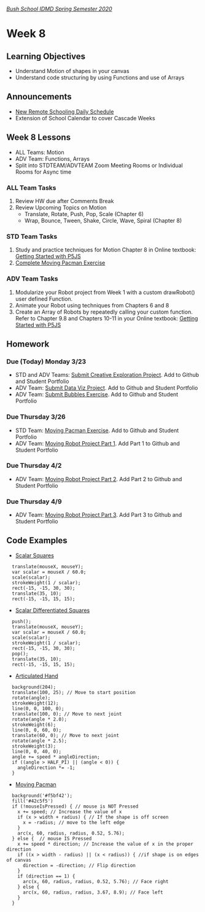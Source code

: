 [_Bush School IDMD Spring Semester 2020_](https://chandrunarayan.github.io/idmd/)

# Week 8

## Learning Objectives
* Understand Motion of shapes in your canvas
* Understand code structuring by using Functions and use of Arrays

## Announcements
* [New Remote Schooling Daily Schedule](https://bush.myschoolapp.com/ftpimages/409/download/download_4431973.pdf)
* Extension of School Calendar to cover Cascade Weeks

## Week 8 Lessons
* ALL Teams: Motion
* ADV Team:  Functions, Arrays
* Split into STDTEAM/ADVTEAM Zoom Meeting Rooms or Individual Rooms for Async time 

### ALL Team Tasks
1. Review HW due after Comments Break 
1. Review Upcoming Topics on Motion
   *  Translate, Rotate, Push, Pop, Scale (Chapter 6)
   *  Wrap, Bounce, Tween, Shake, Circle, Wave, Spiral (Chapter 8)

### STD Team Tasks

1. Study and practice techniques for Motion Chapter 8 in Online textbook: [Getting Started with P5JS](https://drive.google.com/drive/u/2/folders/15GK0VESxqTvYGst9EtvILshb0MGlO4c5)
1. [Complete Moving Pacman Exercise](code/moving_pacman.md)

### ADV Team Tasks
1. Modularize your Robot project from Week 1 with a custom drawRobot() user defined Function.
1. Animate your Robot using techniques from Chapters 6 and 8
1. Create an Array of Robots by repeatedly calling your custom function. Refer to Chapter 9.8 and Chapters 10-11 in your Online textbook: [Getting Started with P5JS](https://drive.google.com/drive/u/2/folders/15GK0VESxqTvYGst9EtvILshb0MGlO4c5)

## Homework

### Due (Today) Monday 3/23
* STD and ADV Teams: [Submit Creative Exploration Project](../week4/homework/creativity-exploration.md). Add to Github and Student Portfolio
* ADV Team: [Submit Data Viz Project](../week5/homework/data-visualization.md). Add to Github and Student Portfolio
* ADV Team: [Submit Bubbles Exercise](../week7/code/exploding_bubbles.md). Add to Github and Student Portfolio

### Due Thursday 3/26
* STD Team: [Moving Pacman Exercise](code/moving_pacman.md). Add to Github and Student Portfolio
* ADV Team: [Moving Robot Project Part 1](code/moving_robot.md). Add Part 1 to Github and Student Portfolio

### Due Thursday 4/2
* ADV Team: [Moving Robot Project Part 2](code/moving_robot.md). Add Part 2 to Github and Student Portfolio

### Due Thursday 4/9
* ADV Team: [Moving Robot Project Part 3](code/moving_robot.md). Add Part 3 to Github and Student Portfolio

## Code Examples
* [Scalar Squares](code/scalarSquares)
````
  translate(mouseX, mouseY);
  var scalar = mouseX / 60.0;
  scale(scalar);
  strokeWeight(1 / scalar);
  rect(-15, -15, 30, 30);
  translate(35, 10);
  rect(-15, -15, 15, 15);
````  
* [Scalar Differentiated Squares](code/scalarSquaresPP)
````
  push();
  translate(mouseX, mouseY);
  var scalar = mouseX / 60.0;
  scale(scalar);
  strokeWeight(1 / scalar);
  rect(-15, -15, 30, 30);
  pop();
  translate(35, 10);
  rect(-15, -15, 15, 15);
````
* [Articulated Hand](code/articulateHand)
````
  background(204);
  translate(100, 25); // Move to start position
  rotate(angle);
  strokeWeight(12);
  line(0, 0, 100, 0);
  translate(100, 0); // Move to next joint
  rotate(angle * 2.0);
  strokeWeight(6);
  line(0, 0, 60, 0);
  translate(60, 0); // Move to next joint
  rotate(angle * 2.5);
  strokeWeight(3);
  line(0, 0, 40, 0);
  angle += speed * angleDirection;
  if ((angle > HALF_PI) || (angle < 0)) {
    angleDirection *= -1;
  }
````
* [Moving Pacman](code/movingPacman)
````
  background('#f5bf42');
  fill('#42c5f5')
  if (!mouseIsPressed) { // mouse is NOT Pressed
    x += speed; // Increase the value of x
    if (x > width + radius) { // If the shape is off screen
      x = -radius; // move to the left edge
    }
    arc(x, 60, radius, radius, 0.52, 5.76);
  } else {  // mouse IS Pressed
    x += speed * direction; // Increase the value of x in the proper direction
    if ((x > width - radius) || (x < radius)) { //if shape is on edges of canvas
      direction = -direction; // Flip direction
    }
    if (direction == 1) {
      arc(x, 60, radius, radius, 0.52, 5.76); // Face right
    } else {
      arc(x, 60, radius, radius, 3.67, 8.9); // Face left
    }
  }
````
